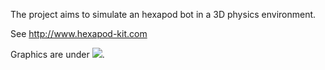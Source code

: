 The project aims to simulate an hexapod bot in a 3D physics environment.

See http://www.hexapod-kit.com

Graphics are under [![](http://i.creativecommons.org/l/by-nc-sa/2.0/fr/88x31.png)](http://creativecommons.org/licenses/by-nc-sa/2.0/fr/).